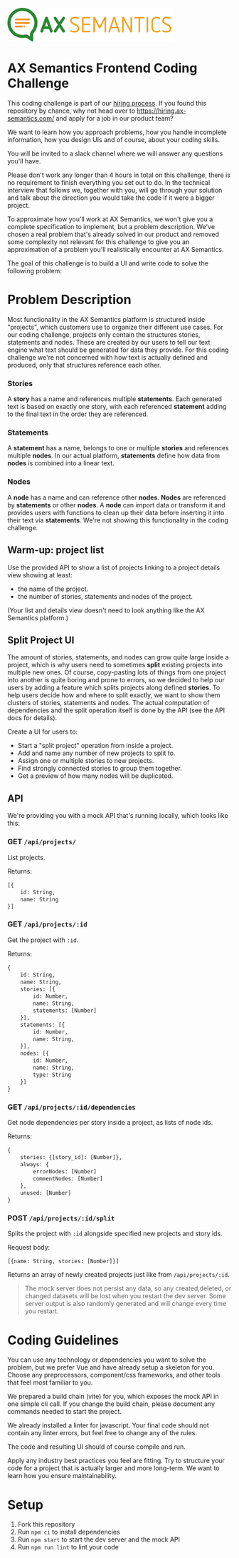 ![ax semantics logo](https://raw.githubusercontent.com/axsemantics/hiring/main/website/public/logo.svg)

# AX Semantics Frontend Coding Challenge

This coding challenge is part of our [hiring process](https://hiring.ax-semantics.com/process.html). If you found this repository by chance, why not head over to https://hiring.ax-semantics.com/ and apply for a job in our product team?

We want to learn how you approach problems, how you handle incomplete information, how you design UIs and of course, about your coding skills.

You will be invited to a slack channel where we will answer any questions you'll have.

Please don't work any longer than 4 hours in total on this challenge, there is no requirement to finish everything you set out to do.
In the technical interview that follows we, together with you, will go through your solution and talk about the direction you would take the code if it were a bigger project.

To approximate how you'll work at AX Semantics, we won't give you a complete specification to implement, but a problem description. We've chosen a real problem that's already solved in our product and removed some complexity not relevant for this challenge to give you an approximation of a problem you'll realistically encounter at AX Semantics.

The goal of this challenge is to build a UI and write code to solve the following problem:


# Problem Description

Most functionality in the AX Semantics platform is structured inside "projects", which customers use to organize their different use cases. For our coding challenge, projects only contain the structures stories, statements and nodes. These are created by our users to tell our text engine what text should be generated for data they provide. For this coding challenge we're not concerned with how text is actually defined and produced, only that structures reference each other.

### Stories

A **story** has a name and references multiple **statements**.
Each generated text is based on exactly one story, with each referenced **statement** adding to the final text in the order they are referenced.

### Statements

A **statement** has a name, belongs to one or multiple **stories** and references multiple **nodes**.
In our actual platform, **statements** define how data from **nodes** is combined into a linear text.

### Nodes

A **node** has a name and can reference other **nodes**.
**Nodes** are referenced by **statements** or other **nodes**.
A **node** can import data or transform it and provides users with functions to clean up their data before inserting it into their text via **statements**. We're not showing this functionality in the coding challenge.

## Warm-up: project list

Use the provided API to show a list of projects linking to a project details view showing at least:

- the name of the project.
- the number of stories, statements and nodes of the project.

(Your list and details view doesn't need to look anything like the AX Semantics platform.)

## Split Project UI

The amount of stories, statements, and nodes can grow quite large inside a project, which is why users need to sometimes **split** existing projects into multiple new ones. Of course, copy-pasting lots of things from one project into another is quite boring and prone to errors, so we decided to help our users by adding a feature which splits projects along defined **stories**.
To help users decide how and where to split exactly, we want to show them clusters of stories, statements and nodes. The actual computation of dependencies and the split operation itself is done by the API (see the API docs for details).

Create a UI for users to:

- Start a "split project" operation from inside a project.
- Add and name any number of new projects to split to.
- Assign one or multiple stories to new projects.
- Find strongly connected stories to group them together.
- Get a preview of how many nodes will be duplicated.


## API

We're providing you with a mock API that's running locally, which looks like this:

### GET `/api/projects/`

List projects.

Returns:
```
[{
	id: String,
	name: String
}]
```

### GET `/api/projects/:id`

Get the project with `:id`.

Returns:
```
{
	id: String,
	name: String,
	stories: [{
		id: Number,
		name: String,
		statements: [Number]
	}],
	statements: [{
		id: Number,
		name: String,
	}],
	nodes: [{
		id: Number,
		name: String,
		type: String
	}]
}
```

### GET `/api/projects/:id/dependencies`

Get node dependencies per story inside a project, as lists of node ids.

Returns:
```
{
	stories: {[story_id]: [Number]},
	always: {
		errorNodes: [Number]
		commentNodes: [Number]
	},
	unused: [Number]
}
```

### POST `/api/projects/:id/split`

Splits the project with `:id` alongside specified new projects and story ids.

Request body:
```
[{name: String, stories: [Number]}]
```

Returns an array of newly created projects just like from `/api/projects/:id`. 

> The mock server does not persist any data, so any created,deleted, or changed datasets will be lost when you restart the dev server. Some server output is also randomly generated and will change every time you restart.


# Coding Guidelines

You can use any technology or dependencies you want to solve the problem, but we prefer Vue and have already setup a skeleton for you. Choose any preprocessors, component/css frameworks, and other tools that feel most familiar to you.

We prepared a build chain (vite) for you, which exposes the mock API in one simple cli call. If you change the build chain, please document any commands needed to start the project.

We already installed a linter for javascript. Your final code should not contain any linter errors, but feel free to change any of the rules.

The code and resulting UI should of course compile and run.

Apply any industry best practices you feel are fitting. Try to structure your code for a project that is actually larger and more long-term. We want to learn how you ensure maintainability.


# Setup

1. Fork this repository
2. Run `npm ci` to install dependencies
3. Run `npm start` to start the dev server and the mock API
4. Run `npm run lint` to lint your code
